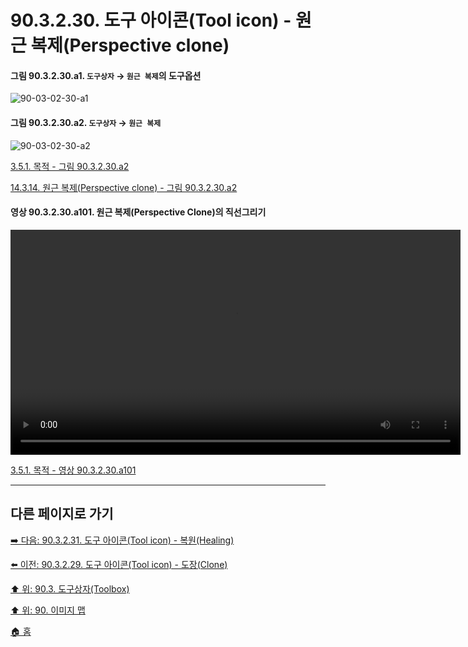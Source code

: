 # 90.3.2.30. 도구 아이콘(Tool icon) - 원근 복제(Perspective clone)

<a id="90-03-02-30-a1"></a>

#### 그림 90.3.2.30.a1. `도구상자` → `원근 복제`의 도구옵션
![90-03-02-30-a1](https://github.com/wonder13662/gimp/assets/15767104/8864cfcc-027c-486b-b7ce-3a607d20e545)

<a id="90-03-02-30-a2"></a>

#### 그림 90.3.2.30.a2. `도구상자` → `원근 복제`
![90-03-02-30-a2](https://github.com/wonder13662/gimp/assets/15767104/1bebe4c7-108c-47be-a1e8-2e6f2e93a8a9)

[3.5.1. 목적 - 그림 90.3.2.30.a2](./03-05-01-intention.md#90-03-02-30-a2)

[14.3.14. 원근 복제(Perspective clone) - 그림 90.3.2.30.a2](./14-03-14-00-perspective-clone.md#90-03-02-30-a2)

<a id="90-03-02-30-a101"></a>

#### 영상 90.3.2.30.a101. 원근 복제(Perspective Clone)의 직선그리기
<video controls="controls" width="720" environment="MacOS:Sonoma 14.2.1 GIMP 2.10.36" src="https://github.com/wonder13662/gimp/assets/15767104/75691a99-5cda-47d2-9be8-31f930883b26"></video>

[3.5.1. 목적 - 영상 90.3.2.30.a101](./03-05-01-intention.md#90-03-02-30-a101)

***

## 다른 페이지로 가기

[➡️ 다음: 90.3.2.31. 도구 아이콘(Tool icon) - 복원(Healing)](./90-03-02-31-healing.md)

[⬅️ 이전: 90.3.2.29. 도구 아이콘(Tool icon) - 도장(Clone)](./90-03-02-29-clone.md)

[⬆️ 위: 90.3. 도구상자(Toolbox)](./90-03-00-toolbox.md)

[⬆️ 위: 90. 이미지 맵](./90-00-image-map.md)

[🏠 홈](./00-home.md)
